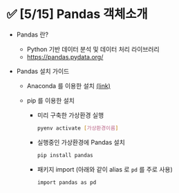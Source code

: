 # ✅ [5/15] Pandas 객체소개



- Pandas 란?
  - Python 기반 데이터 분석 및 데이터 처리 라이브러리
  - https://pandas.pydata.org/



- Pandas 설치 가이드 

  - Anaconda 를 이용한 설치 [(link)](https://pandas.pydata.org/getting_started.html)

  - pip 를 이용한 설치

    - 미리 구축한 가상환경 실행

      ```bash
      pyenv activate [가상환경이름]
      ```

    - 실행중인 가상환경에 Pandas 설치

      ```bash
      pip install pandas
      ```

    - 패키지 import (아래와 같이 alias 로 `pd` 를 주로 사용)

      ```bash
      import pandas as pd
      ```

      